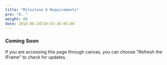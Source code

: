 ```yaml
---
title: "Milestone 6 Requirements"
pre: "8. "
weight: 80
date: 2018-08-24T10:53:26-05:00
---
```


### Coming Soon

If you are accessing this page through canvas, you can choose "Refresh the IFrame" to check for updates.
